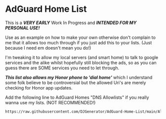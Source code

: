 # AdGuard Home List
This is a ***VERY EARLY*** Work In Progress and ***INTENDED FOR MY PERSONAL USE!***

Use as an example on how to make your own otherwise don't complain to me that it allows too much through if you just add this to your lists. (Just because I need em doesn't mean you do!)

I'm tweaking it to allow my local servers (and smart home) to talk to google services and the alike whilst hopefully still blocking the ads, so as you can guess there are SOME services you need to let through.

***This list also allows my Honor phone to 'dial home'*** which I understand some folk believe to be controversial but the allowed Uri's are merely checking for Honor app updates.


Add the following line to AdGuard Homes "DNS Allowlists" if you really wanna use my lists. (NOT RECOMMENDED!)

```sh
https://raw.githubusercontent.com/DJGenerator/AdGuard-Home-List/main/Allowlist/AdGuard-Home-List.Allow.txt
```
